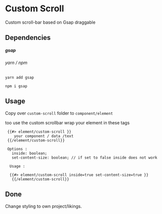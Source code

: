 # Custom Scroll

Custom scroll-bar based on Gsap draggable

## Dependencies

##### gsap

###### yarn / npm
`yarn add gsap`

`npm i gsap`

## Usage

Copy over `custom-scroll` folder to `component/element`

too use the custom scrollbar wrap your element in these tags

```
 {{#> element/custom-scroll }}
    your component / data /text
 {{/element/custom-scroll}}
 
 Options : 
   inside: boolean;
   set-content-size: boolean; // if set to false inside does not work
     
  Usage : 
  
  {{#> element/custom-scroll inside=true set-content-size=true }}
   {{/element/custom-scroll}}
```

## Done

Change styling to own project/likings.
